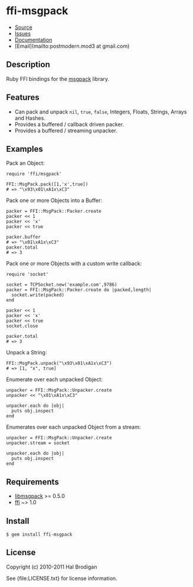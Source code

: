 # ffi-msgpack

* [Source](http://github.com/postmodern/ffi-msgpack/)
* [Issues](http://github.com/postmodern/ffi-msgpack/issues)
* [Documentation](http://rubydoc.info/ffi-msgpack)
* [Email](mailto:postmodern.mod3 at gmail.com)

## Description

Ruby FFI bindings for the [msgpack](http://msgpack.sourceforge.net/)
library.

## Features

* Can pack and unpack `nil`, `true`, `false`, Integers, Floats, Strings,
  Arrays and Hashes.
* Provides a buffered / callback driven packer.
* Provides a buffered / streaming unpacker.

## Examples

Pack an Object:

    require 'ffi/msgpack'

    FFI::MsgPack.pack([1,'x',true])
    # => "\x93\x01\xA1x\xC3"

Pack one or more Objects into a Buffer:

    packer = FFI::MsgPack::Packer.create
    packer << 1
    packer << 'x'
    packer << true

    packer.buffer
    # => "\x01\xA1x\xC3"
    packer.total
    # => 3

Pack one or more Objects with a custom write callback:

    require 'socket'

    socket = TCPSocket.new('example.com',9786)
    packer = FFI::MsgPack::Packer.create do |packed,length|
      socket.write(packed)
    end

    packer << 1
    packer << 'x'
    packer << true
    socket.close

    packer.total
    # => 3

Unpack a String:

    FFI::MsgPack.unpack("\x93\x01\xA1x\xC3")
    # => [1, "x", true]

Enumerate over each unpacked Object:

    unpacker = FFI::MsgPack::Unpacker.create
    unpacker << "\x01\xA1x\xC3"

    unpacker.each do |obj|
      puts obj.inspect
    end

Enumerates over each unpacked Object from a stream:

    unpacker = FFI::MsgPack::Unpacker.create
    unpacker.stream = socket

    unpacker.each do |obj|
      puts obj.inspect
    end

## Requirements

* [libmsgpack](http://msgpack.sourceforge.net/) >= 0.5.0
* [ffi](http://github.com/ffi/ffi) ~> 1.0

## Install

    $ gem install ffi-msgpack

## License

Copyright (c) 2010-2011 Hal Brodigan

See {file:LICENSE.txt} for license information.
